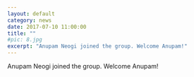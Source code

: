 ```yaml
---
layout: default
category: news
date: 2017-07-10 11:00:00
title: ""
#pic: 8.jpg
excerpt: "Anupam Neogi joined the group. Welcome Anupam!"
---
```

Anupam Neogi joined the group. Welcome Anupam!

